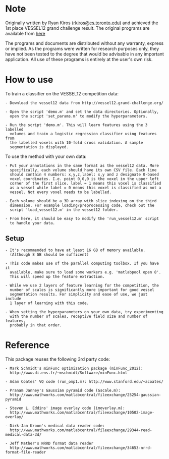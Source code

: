 
# Note

Originally written by Ryan Kiros (rkiros@cs.toronto.edu) and achieved the 1st place VESSEL12 grand challenge result. The original programs are available from [here](http://www.cs.toronto.edu/~rkiros/)

The programs and documents are distributed without any warranty, express or
implied.  As the programs were written for research purposes only, they have
not been tested to the degree that would be advisable in any important
application.  All use of these programs is entirely at the user's own risk.

# How to use

To train a classifier on the VESSEL12 competition data:

    - Download the vessel12 data from http://vessel12.grand-challenge.org/

    - Open the script 'demo.m' and set the data directories. Optionally,
      open the script 'set_params.m' to modify the hyperparameters.

    - Run the script 'demo.m'. This will learn features using the 3 labelled
      volumes and train a logistic regression classifier using features from
      the labelled voxels with 10-fold cross validation. A sample
      segmentation is displayed.


To use the method with your own data:

    - Put your annotations in the same format as the vessel12 data. More
      specifically, each volume should have its own CSV file. Each line
      should contain 4 numbers: x,y,z,label: x,y and z designate 0-based
      voxel coordinates. I.e. point 0,0,0 is the voxel in the upper left
      corner of the first slice. label = 1 means this voxel is classified
      as a vessel while label = 0 means this voxel is classified as not a
      vessel. Not every voxel needs to be labelled.

    - Each volume should be a 3D array with slice indexing on the third
      dimension. For example loading/preprocessing code, check out the
      script 'load_vessel12.m' in the vessel12 folder.

    - From here, it should be easy to modify the 'run_vessel12.m' script
      to handle your data.


## Setup

    - It's recommended to have at least 16 GB of memory available.
      (Although 8 GB should be sufficent)

    - This code makes use of the parallel computing toolbox. If you have it 
      available, make sure to load some workers e.g. 'matlabpool open 8'. 
      This will speed up the feature extraction.

    - While we use 2 layers of feature learning for the competition, the
      number of scales is significantly more important for good vessel
      segmentation results. For simplicity and ease of use, we just include
      1 layer of learning with this code.

    - When setting the hyperparameters on your own data, try experimenting
      with the number of scales, receptive field size and number of features,
      probably in that order.


# Reference
This package reuses the following 3rd party code:

    - Mark Schmidt's minFunc optimization package (minFunc_2012):
      http://www.di.ens.fr/~mschmidt/Software/minFunc.html

    - Adam Coates' VQ code (run_omp1.m): http://www.stanford.edu/~acoates/

    - Pranam Janney's Gaussian pyramid code (Gscale.m):
      http://www.mathworks.com/matlabcentral/fileexchange/25254-gaussian-pyramid

    - Steven L. Eddins' image overlay code (imoverlay.m):
      http://www.mathworks.com/matlabcentral/fileexchange/10502-image-overlay/

    - Dirk-Jan Kroon's medical data reader code:
      http://www.mathworks.com/matlabcentral/fileexchange/29344-read-medical-data-3d/

    - Jeff Mather's NRRD format data reader
      http://www.mathworks.com/matlabcentral/fileexchange/34653-nrrd-format-file-reader
